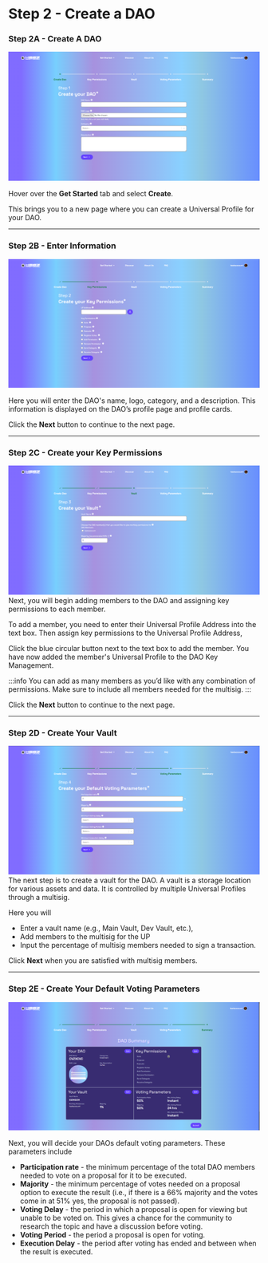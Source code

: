 # Step 2 - Create a DAO

### Step 2A - Create A DAO
![2A](./Create-A-DAO-Page-01.PNG)

Hover over the **Get Started** tab and select **Create**.

This brings you to a new page where you can create a Universal Profile for your DAO.

---

### Step 2B - Enter Information
![2B](./Create-A-DAO-Page-02.PNG)

Here you will enter the DAO's name, logo, category, and a description. This information is displayed on the DAO’s profile page and profile cards.

Click the **Next** button to continue to the next page.

---

### Step 2C - Create your Key Permissions
![2C](./Create-A-DAO-Page-03.PNG)
Next, you will begin adding members to the DAO and assigning key permissions to each member. 

To add a member, you need to enter their Universal Profile Address into the text box. Then assign key permissions to the Universal Profile Address, 

Click the blue circular button next to the text box to add the member. You have now added the member's Universal Profile to the DAO Key Management. 

:::info
You can add as many members as you’d like with any combination of permissions. Make sure to include all members needed for the multisig. 
:::

Click the **Next** button to continue to the next page.

---

### Step 2D - Create Your Vault
![2D](./Create-A-DAO-Page-04.PNG)
The next step is to create a vault for the DAO. A vault is a storage location for various assets and data. It is controlled by multiple Universal Profiles through a multisig.

Here you will 
* Enter a vault name (e.g., Main Vault, Dev Vault, etc.), 
* Add members to the multisig for the UP
* Input the percentage of multisig members needed to sign a transaction. 

Click **Next** when you are satisfied with multisig members.

---

### Step 2E - Create Your Default Voting Parameters
![2E](./Create-A-DAO-Page-05.PNG)

Next, you will decide your DAOs default voting parameters. These parameters include

- **Participation rate** - the minimum percentage of the total DAO members needed to vote on a proposal for it to be executed.
- **Majority** - the minimum percentage of votes needed on a proposal option to execute the result (i.e., if there is a 66% majority and the votes come in at 51% yes, the proposal is not passed).
- **Voting Delay** - the period in which a proposal is open for viewing but unable to be voted on. This gives a chance for the community to research the topic and have a discussion before voting.
- **Voting Period** - the period a proposal is open for voting.
- **Execution Delay** - the period after voting has ended and between when the result is executed. 